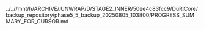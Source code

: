 ../..//mnt/h/ARCHIVE/.UNWRAP/D/STAGE2_INNER/50ee4c83fcc9/DuRiCore/backup_repository/phase5_5_backup_20250805_103800/PROGRESS_SUMMARY_FOR_CURSOR.md